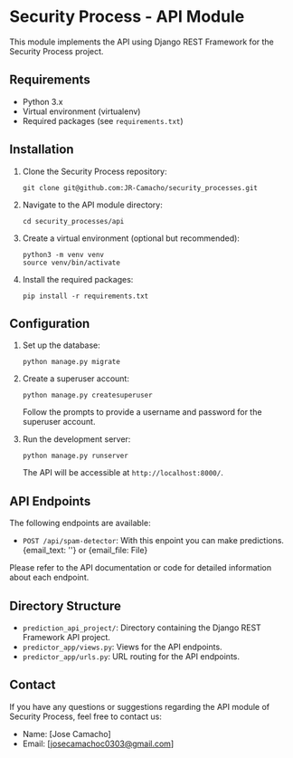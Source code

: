# Security Process - API Module

This module implements the API using Django REST Framework for the Security Process project.

## Requirements

- Python 3.x
- Virtual environment (virtualenv)
- Required packages (see `requirements.txt`)

## Installation

1. Clone the Security Process repository:

   ```shell
   git clone git@github.com:JR-Camacho/security_processes.git
   ```

2. Navigate to the API module directory:

   ```shell
   cd security_processes/api
   ```

3. Create a virtual environment (optional but recommended):

   ```shell
   python3 -m venv venv
   source venv/bin/activate
   ```

4. Install the required packages:

   ```shell
   pip install -r requirements.txt
   ```

## Configuration

1. Set up the database:

   ```shell
   python manage.py migrate
   ```

2. Create a superuser account:

   ```shell
   python manage.py createsuperuser
   ```

   Follow the prompts to provide a username and password for the superuser account.

3. Run the development server:

   ```shell
   python manage.py runserver
   ```

   The API will be accessible at `http://localhost:8000/`.

## API Endpoints

The following endpoints are available:

- `POST /api/spam-detector`: With this enpoint you can make predictions. {email_text: ''} or {email_file: File}

Please refer to the API documentation or code for detailed information about each endpoint.

## Directory Structure

- `prediction_api_project/`: Directory containing the Django REST Framework API project.
- `predictor_app/views.py`: Views for the API endpoints.
- `predictor_app/urls.py`: URL routing for the API endpoints.

## Contact

If you have any questions or suggestions regarding the API module of Security Process, feel free to contact us:

- Name: [Jose Camacho]
- Email: [josecamachoc0303@gmail.com]